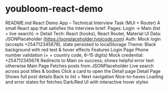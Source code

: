 # youbloom-react-demo
README.md
React Demo App – Technical Interview Task (MUI + Router)
A small React app that satisfies the interview brief:
Pages: Login → Main (list + live search) → Detail
Tech: React (hooks), React Router, Material UI
Data: JSONPlaceholder (https://jsonplaceholder.typicode.com)
Auth: Mock login (accepts +254712345678), state persisted to localStorage
Theme: Black background with red text & hover effects
Features
Login Page
Phone number validation (+ + country code, 6–15 digits)
Mock credential: +254712345678
Redirects to Main on success; shows helpful error text otherwise
Main Page
Fetches posts from JSONPlaceholder
Live search across post titles & bodies
Click a card to open the Detail page
Detail Page
Shows full post details
Back to list + Next navigation
Nice-to-haves
Loading and error states for fetches
Dark/Red UI with interactive hover styles
